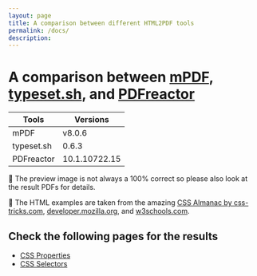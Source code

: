 ```yaml
---
layout: page
title: A comparison between different HTML2PDF tools
permalink: /docs/
description: 
---
```


# A comparison between [mPDF](https://mpdf.github.io/), [typeset.sh](https://typeset.sh/en/), and [PDFreactor](https://www.pdfreactor.com/)

| Tools | Versions |
|---------|---------|
| mPDF | v8.0.6 |
| typeset.sh | 0.6.3 |
| PDFreactor | 10.1.10722.15 |

📢 The preview image is not always a 100% correct so please also look at the result PDFs for details.

💖 The HTML examples are taken from the amazing [CSS Almanac by css-tricks.com](https://css-tricks.com/almanac/), [developer.mozilla.org](https://developer.mozilla.org/en-US/docs/Web/CSS/), and [w3schools.com](https://www.w3schools.com/).        

## Check the following pages for the results
* [CSS Properties](/compare.html2pdf.tools/docs/CSS-Properties/)
* [CSS Selectors](/compare.html2pdf.tools/docs/CSS-Selectors/)
